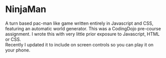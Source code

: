 # NinjaMan
A turn based pac-man like game written entirely in Javascript and CSS, featuring an automatic world generator.
This was a CodingDojo pre-course assignment.  I wrote this with very little prior exposure to Javascript, HTML or CSS.  
Recently I updated it to include on screen controls so you can play it on your phone.
